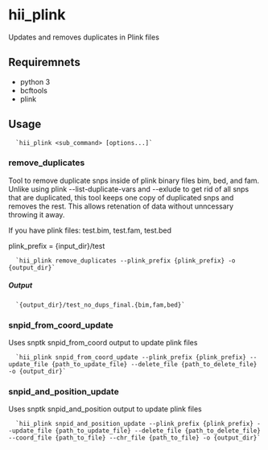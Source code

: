 # hii_plink

Updates and removes duplicates in Plink files 

## Requiremnets 
- python 3
- bcftools
- plink 

## Usage

      `hii_plink <sub_command> [options...]`

### remove_duplicates

Tool to remove duplicate snps inside of plink binary files bim, bed, and fam. Unlike using plink --list-duplicate-vars and --exlude to get rid of all snps that are duplicated, this tool keeps one copy of duplicated snps and removes the rest. This allows retenation of data without unncessary throwing it away.  

If you have plink files: test.bim, test.fam, test.bed 

plink_prefix = {input_dir}/test 

      `hii_plink remove_duplicates --plink_prefix {plink_prefix} -o {output_dir}` 

##### Output 

      `{output_dir}/test_no_dups_final.{bim,fam,bed}`

### snpid_from_coord_update 

Uses snptk snpid_from_coord output to update plink files 

      `hii_plink snpid_from_coord_update --plink_prefix {plink_prefix} --update_file {path_to_update_file} --delete_file {path_to_delete_file} -o {output_dir}`

### snpid_and_position_update 

Uses snptk snpid_and_position output to update plink files 

      `hii_plink snpid_and_position_update --plink_prefix {plink_prefix} --update_file {path_to_update_file} --delete_file {path_to_delete_file} --coord_file {path_to_file} --chr_file {path_to_file} -o {output_dir}`
